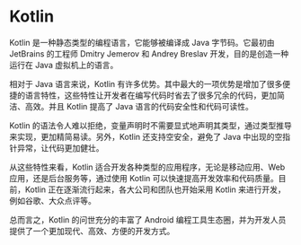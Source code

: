 # Kotlin
Kotlin 是一种静态类型的编程语言，它能够被编译成 Java 字节码。它最初由 JetBrains 的工程师 Dmitry Jemerov 和 Andrey Breslav 开发，目的是创造一种运行在 Java 虚拟机上的语言。

相对于 Java 语言来说，Kotlin 有许多优势。其中最大的一项优势是增加了很多便捷的语言特性，这些特性让开发者在编写代码时省去了很多冗余的代码，更加简洁、高效。并且 Kotlin 提高了 Java 语言的代码安全性和代码可读性。

Kotlin 的语法令人难以拒绝，变量声明时不需要显式地声明其类型，通过类型推导来实现，更加精简易读。另外，Kotlin 还支持空安全，避免了 Java 中出现的空指针异常，让代码更加健壮。

从这些特性来看，Kotlin 适合开发各种类型的应用程序，无论是移动应用、Web 应用，还是后台服务等，通过使用 Kotlin 可以快速提高开发效率和代码质量。目前，Kotlin 正在逐渐流行起来，各大公司和团队也开始采用 Kotlin 来进行开发，例如谷歌、大众点评等。

总而言之，Kotlin 的问世充分的丰富了 Android 编程工具生态圈，并为开发人员提供了一个更加现代、高效、方便的开发方式。